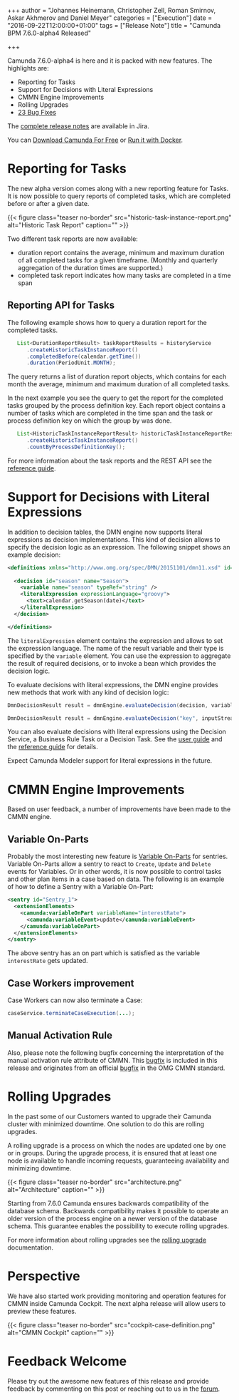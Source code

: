 +++
author = "Johannes Heinemann, Christopher Zell, Roman Smirnov, Askar Akhmerov and Daniel Meyer"
categories = ["Execution"]
date = "2016-09-22T12:00:00+01:00"
tags = ["Release Note"]
title = "Camunda BPM 7.6.0-alpha4 Released"

+++

Camunda 7.6.0-alpha4 is here and it is packed with new features. The highlights are:

* Reporting for Tasks
* Support for Decisions with Literal Expressions
* CMMN Engine Improvements
* Rolling Upgrades
* [23 Bug Fixes](https://app.camunda.com/jira/issues/?jql=issuetype%20%3D%20%22Bug%20Report%22%20AND%20fixVersion%20%3D%207.6.0-alpha3)

The [complete release notes](https://app.camunda.com/jira/secure/ReleaseNote.jspa?projectId=10230&version=14609) are available in Jira.

You can [Download Camunda For Free](https://camunda.org/download/)
or [Run it with Docker](https://hub.docker.com/r/camunda/camunda-bpm-platform/).

<!--more-->

# Reporting for Tasks

The new alpha version comes along with a new reporting feature for Tasks.
It is now possible to query reports of completed tasks, which are completed before or after a given date.

{{< figure class="teaser no-border" src="historic-task-instance-report.png" alt="Historic Task Report" caption="" >}}

Two different task reports are now available:

 * duration report contains the average, minimum and maximum duration of all completed tasks for a given timeframe. 
   (Monthly and quarterly aggregation of the duration times are supported.)
 * completed task report indicates how many tasks are completed in a time span

## Reporting API for Tasks
The following example shows how to query a duration report for the completed tasks.
```java
   List<DurationReportResult> taskReportResults = historyService
      .createHistoricTaskInstanceReport()
      .completedBefore(calendar.getTime())
      .duration(PeriodUnit.MONTH);
```        
The query returns a list of duration report objects, which contains for each month the average, minimum and maximum duration of all completed tasks.

In the next example you see the query to get the report for the completed tasks grouped by the process definition key.
Each report object contains a number of tasks which are completed in the time span and the task or process definition key on which the group by was done.
```java
   List<HistoricTaskInstanceReportResult> historicTaskInstanceReportResults = historyService
      .createHistoricTaskInstanceReport()
      .countByProcessDefinitionKey();
```

For more information about the task reports and the REST API see the [reference guide](https://docs.camunda.org/manual/latest/reference/rest/history/task/get-task-report/).

# Support for Decisions with Literal Expressions

In addition to decision tables, the DMN engine now supports literal expressions as decision implementations.
This kind of decision allows to specify the decision logic as an expression. The following snippet shows an example decision:

```xml
<definitions xmlns="http://www.omg.org/spec/DMN/20151101/dmn11.xsd" id="dish" name="Desired Dish" namespace="party">
  
  <decision id="season" name="Season">
    <variable name="season" typeRef="string" />
    <literalExpression expressionLanguage="groovy">
      <text>calendar.getSeason(date)</text>
    </literalExpression>
  </decision>

</definitions>
```

The `literalExpression` element contains the expression and allows to set the expression language. The name of the result variable and their type is specified by the `variable` element.
You can use the expression to aggregate the result of required decisions, or to invoke a bean which provides the decision logic. 

To evaluate decisions with literal expressions, the DMN engine provides new methods that work with any kind of decision logic:

```java
DmnDecisionResult result = dmnEngine.evaluateDecision(decision, variables);

DmnDecisionResult result = dmnEngine.evaluateDecision("key", inputStream, variables);
```

You can also evaluate decisions with literal expressions using the Decision Service, a Business Rule Task or a Decision Task. See the [user guide](https://docs.camunda.org/manual/latest/user-guide/process-engine/decisions/decision-service/) and the [reference guide](https://docs.camunda.org/manual/latest/reference/dmn11/decision-literal-expression/) for details.

Expect Camunda Modeler support for literal expressions in the future.

# CMMN Engine Improvements

Based on user feedback, a number of improvements have been made to the CMMN engine.

## Variable On-Parts
Probably the most interesting new feature is [Variable On-Parts](http://docs.camunda.org/manual/latest/reference/cmmn11/sentry/#variableonpart) for sentries. Variable On-Parts allow a sentry to react to `Create`, `Update` and `Delete` events for Variables. Or in other words, it is now possible to control tasks and other plan items in a case based on data. The following is an example of how to define a Sentry with a Variable On-Part:

```xml
<sentry id="Sentry_1">
  <extensionElements>
    <camunda:variableOnPart variableName="interestRate">
      <camunda:variableEvent>update</camunda:variableEvent>
    </camunda:variableOnPart>
  </extensionElements>	
</sentry> 
```

The above sentry has an on part which is satisfied as the variable `interestRate` gets updated.

## Case Workers improvement
Case Workers can now also terminate a Case:

```java
caseService.terminateCaseExecution(...);
```

## Manual Activation Rule
Also, please note the following bugfix concerning the interpretation of the manual activation rule attribute of CMMN. This [bugfix](https://app.camunda.com/jira/browse/CAM-6362) is included in this release and originates from an official [bugfix](https://app.camunda.com/jira/browse/OMG-12) in the OMG CMMN standard.

# Rolling Upgrades

In the past some of our Customers wanted to upgrade their Camunda cluster with minimized downtime. One solution to do this are rolling upgrades.

A rolling upgrade is a process on which the nodes are updated one by one or in groups. During the upgrade process, it is ensured that at least one node is available to handle incoming requests, guaranteeing availability and minimizing downtime.

{{< figure class="teaser no-border" src="architecture.png" alt="Architecture" caption="" >}}

Starting from 7.6.0 Camunda ensures backwards compatibility of the database schema. Backwards compatibility makes it possible to operate an older version of the process engine on a newer version of the database schema. This guarantee enables the possibility to execute rolling upgrades.

For more information about rolling upgrades see the [rolling upgrade](https://docs.camunda.org/manual/latest/update/rolling-upgrade/) documentation.

# Perspective

We have also started work providing monitoring and operation features for CMMN inside Camunda Cockpit. The next alpha release will allow users to preview these features.

{{< figure class="teaser no-border" src="cockpit-case-definition.png" alt="CMMN Cockpit" caption="" >}}

# Feedback Welcome

Please try out the awesome new features of this release and provide feedback by commenting on this post or reaching out to us in the [forum](https://forum.camunda.org/).

